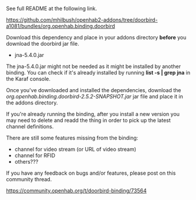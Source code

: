 See full README at the following link.

https://github.com/mhilbush/openhab2-addons/tree/doorbird-a1081/bundles/org.openhab.binding.doorbird

Download this dependency and place in your addons directory **before** you download the doorbird jar file.
- jna-5.4.0.jar

The jna-5.4.0.jar might not be needed as it might be installed by another binding.
You can check if it's already installed by running **list -s | grep jna** in the Karaf console.

Once you've downloaded and installed the dependencies, download the *org.openhab.binding.doorbird-2.5.2-SNAPSHOT.jar* jar file and place it in the addons directory.

If you're already running the binding, after you install a new version you may need to delete and readd the thing in order to pick up the latest channel definitions.

There are still some features missing from the binding:

- channel for video stream (or URL of video stream)
- channel for RFID
- others???

If you have any feedback on bugs and/or features, please post on this community thread.

https://community.openhab.org/t/doorbird-binding/73564
